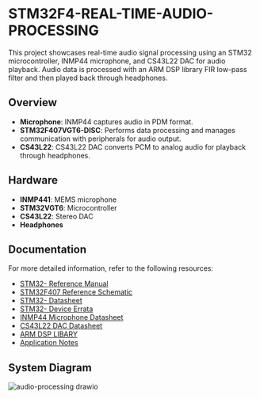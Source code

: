 # STM32F4-REAL-TIME-AUDIO-PROCESSING
This project showcases real-time audio signal processing using an STM32 microcontroller, INMP44 microphone, and CS43L22 DAC for audio playback. Audio data is processed with an ARM DSP library FIR low-pass filter and then played back through headphones.

## Overview

- **Microphone**: INMP44 captures audio in PDM format.
- **STM32F407VGT6-DISC**: Performs data processing and manages communication with peripherals for audio output.
- **CS43L22**: CS43L22 DAC converts PCM to analog audio for playback through headphones.

## Hardware

- **INMP441**: MEMS microphone
- **STM32VGT6**: Microcontroller
- **CS43L22**: Stereo DAC
- **Headphones**

## Documentation

For more detailed information, refer to the following resources:

- [STM32- Reference Manual](https://www.st.com/resource/en/reference_manual/dm00031020-stm32f405-415-stm32f407-417-stm32f427-437-and-stm32f429-439-advanced-arm-based-32-bit-mcus-stmicroelectronics.pdf)
- [STM32F407 Reference Schematic](https://www.st.com/resource/en/schematic_pack/mb997-f407vgt6-b02_schematic.pdf)
- [STM32- Datasheet](https://www.st.com/resource/en/datasheet/stm32f405rg.pdf)
- [STM32- Device Errata](https://www.st.com/resource/en/errata_sheet/es0182-stm32f405407xx-and-stm32f415417xx-device-errata-stmicroelectronics.pdf)
- [INMP44 Microphone Datasheet](https://www.alldatasheet.com/datasheet-pdf/pdf/1244625/ETC1/INMP441.html)
- [CS43L22 DAC Datasheet](https://www.cirrus.com/products/cs43l22/)
- [ARM DSP LIBARY](https://arm-software.github.io/CMSIS-DSP/main/index.html)
- [Application Notes](https://www.st.com/resource/en/application_note/dm00380469-interfacing-pdm-digital-microphones-using-stm32-mcus-and-mpus-stmicroelectronics.pdf)

## System Diagram
![audio-processing drawio](https://github.com/user-attachments/assets/9c9e549b-1fe5-43be-9551-0ae0f6dd29d2)



